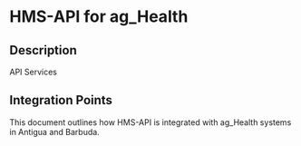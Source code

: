 # HMS-API for ag_Health

## Description

API Services

## Integration Points

This document outlines how HMS-API is integrated with ag_Health systems in Antigua and Barbuda.
